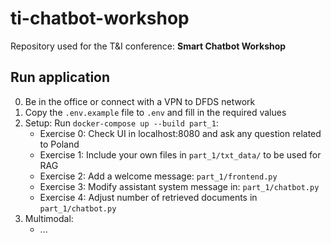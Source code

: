 # ti-chatbot-workshop
Repository used for the T&amp;I conference: **Smart Chatbot Workshop**

## Run application

0. Be in the office or connect with a VPN to DFDS network
1. Copy the `.env.example` file to `.env` and fill in the required values
2. Setup: Run `docker-compose up --build part_1`:
    - Exercise 0: Check UI in localhost:8080 and ask any question related to Poland
    - Exercise 1: Include your own files in `part_1/txt_data/` to be used for RAG
    - Exercise 2: Add a welcome message: `part_1/frontend.py`
    - Exercise 3: Modify assistant system message in: `part_1/chatbot.py`
    - Exercise 4: Adjust number of retrieved documents in `part_1/chatbot.py`
3. Multimodal:
    - ...

